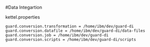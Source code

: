#Data Integartion

kettel.properties
```
guard.conversion.transformation = /home/ibm/dev/guard-di
guard.conversion.datafile = /home/ibm/dev/guard-di/data-files
guard.conversion.job = /home/ibm/dev/guard-di
guard.conversion.scripts = /home/ibm/dev/guard-di/scripts
```
